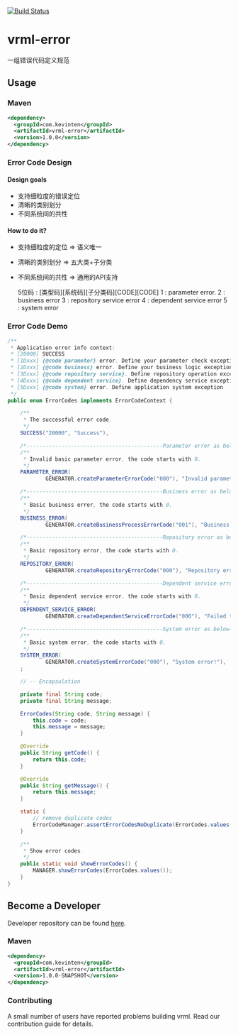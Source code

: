[![Build Status](https://travis-ci.org/vavr-io/vavr-gson.svg?branch=master)](https://travis-ci.org/vavr-io/vavr-gson)

# vrml-error

一组错误代码定义规范

## Usage

### Maven

```xml
<dependency>
  <groupId>com.kevinten</groupId>
  <artifactId>vrml-error</artifactId>
  <version>1.0.0</version>
</dependency>
```

### Error Code Design

#### Design goals

* 支持细粒度的错误定位
* 清晰的类别划分
* 不同系统间的共性

#### How to do it?

* 支持细粒度的定位  =>  语义唯一
* 清晰的类别划分     =>  五大类+子分类
* 不同系统间的共性  =>  通用的API支持


    5位码 : [类型码][系统码][子分类码][CODE][CODE]
    1 : parameter error.
    2 : business error
    3 : repository service error
    4 : dependent service error
    5 : system error

### Error Code Demo

```java
/**
 * Application error info context:
 * [20000] SUCCESS
 * [1Dxxx] {@code parameter} error. Define your parameter check exception
 * [2Dxxx] {@code business} error. Define your business logic exception
 * [3Dxxx] {@code repository service}. Define repository operation exception
 * [4Dxxx] {@code dependent service}. Define dependency service exception
 * [5Dxxx] {@code system} error. Define application system exception
 */
public enum ErrorCodes implements ErrorCodeContext {

    /**
     * The successful error code.
     */
    SUCCESS("20000", "Success"),

    /*-------------------------------------------Parameter error as below---------------------------------------**/
    /**
     * Invalid basic parameter error, the code starts with 0.
     */
    PARAMETER_ERROR(
            GENERATOR.createParameterErrorCode("000"), "Invalid parameter error!"),

    /*-------------------------------------------Business error as below---------------------------------------**/
    /**
     * Basic business error, the code starts with 0.
     */
    BUSINESS_ERROR(
            GENERATOR.createBusinessProcessErrorCode("001"), "Business error!"),

    /*-------------------------------------------Repository error as below---------------------------------------**/
    /**
     * Basic repository error, the code starts with 0.
     */
    REPOSITORY_ERROR(
            GENERATOR.createRepositoryErrorCode("000"), "Repository error!"),

    /*-------------------------------------------Dependent service error as below---------------------------------------**/
    /**
     * Basic dependent service error, the code starts with 0.
     */
    DEPENDENT_SERVICE_ERROR(
            GENERATOR.createDependentServiceErrorCode("000"), "Failed to call the dependent service!"),

    /*-------------------------------------------System error as below---------------------------------------**/
    /**
     * Basic system error, the code starts with 0.
     */
    SYSTEM_ERROR(
            GENERATOR.createSystemErrorCode("000"), "System error!"),
    ;

    // -- Encapsulation

    private final String code;
    private final String message;

    ErrorCodes(String code, String message) {
        this.code = code;
        this.message = message;
    }

    @Override
    public String getCode() {
        return this.code;
    }

    @Override
    public String getMessage() {
        return this.message;
    }

    static {
        // remove duplicate codes
        ErrorCodeManager.assertErrorCodesNoDuplicate(ErrorCodes.values());
    }

    /**
     * Show error codes.
     */
    public static void showErrorCodes() {
        MANAGER.showErrorCodes(ErrorCodes.values());
    }
}
```

## Become a Developer

Developer repository can be found [here](https://github.com/kevinten10/vrml/tree/develop/vrml-request).

### Maven

```xml
<dependency>
  <groupId>com.kevinten</groupId>
  <artifactId>vrml-error</artifactId>
  <version>1.0.0-SNAPSHOT</version>
</dependency>
```

### Contributing

A small number of users have reported problems building vrml. Read our contribution guide for details.